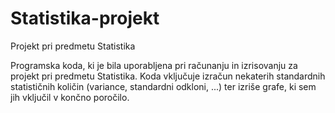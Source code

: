 # Statistika-projekt
Projekt pri predmetu Statistika 

Programska koda, ki je bila uporabljena pri računanju in izrisovanju za projekt pri predmetu Statistika.
Koda vključuje izračun nekaterih standardnih statističnih količin (variance, standardni odkloni, ...) ter 
izriše grafe, ki sem jih vključil v končno poročilo.
